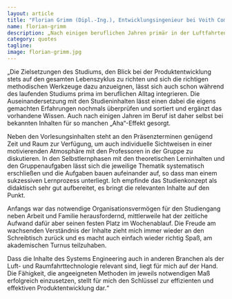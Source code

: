 ```yaml
---
layout: article
title: "Florian Grimm (Dipl.-Ing.), Entwicklungsingenieur bei Voith Composites GmbH, Master-Studiengang Systems Engineering, Jahrgang 2015"
name: florian-grimm
description: „Nach einigen beruflichen Jahren primär in der Luftfahrtentwicklung habe ich mich für den Studiengang Systems Engineering an der UniBw entschieden, da ich meine technischen Erfahrungen als Ingenieur um das breite Feld der Entwicklungsmethodik und des Entwicklungsmanagements fundiert ausbauen möchte.“ 
category: quotes
tagline: 
image: florian-grimm.jpg
---
```


„Die Zielsetzungen des Studiums, den Blick bei der Produktentwicklung stets auf den gesamten Lebenszyklus zu richten und sich die richtigen methodischen Werkzeuge dazu anzueignen, lässt sich auch schon während des laufenden Studiums prima im beruflichen Alltag integrieren. Die Auseinandersetzung mit den Studieninhalten lässt einen dabei die eigens gemachten Erfahrungen nochmals überprüfen und sortiert und ergänzt das vorhandene Wissen. Auch nach einigen Jahren im Beruf ist daher selbst bei bekannten Inhalten für so manchen „Aha“-Effekt gesorgt.

Neben den Vorlesungsinhalten steht an den Präsenzterminen genügend Zeit und Raum zur Verfügung, um auch individuelle Sichtweisen in einer motivierenden Atmosphäre mit den Professoren in der Gruppe zu diskutieren. In den Selbstlernphasen mit den theoretischen Lerninhalten und den Gruppenaufgaben lässt sich die jeweilige Thematik systematisch erschließen und die Aufgaben bauen aufeinander auf, so dass man einem sukzessiven Lernprozess unterliegt. Ich empfinde das Studienkonzept als didaktisch sehr gut aufbereitet, es bringt die relevanten Inhalte auf den Punkt.

Anfangs war das notwendige Organisationsvermögen für den Studiengang neben Arbeit und Familie herausfordernd, mittlerweile hat der zeitliche Aufwand dafür aber seinen festen Platz im Wochenablauf. Die Freude am wachsenden Verständnis der Inhalte zieht mich immer wieder an den Schreibtisch zurück und es macht auch einfach wieder richtig Spaß, am akademischen Turnus teilzuhaben.

Dass die Inhalte des Systems Engineering auch in anderen Branchen als der Luft- und Raumfahrttechnologie relevant sind, liegt für mich auf der Hand. Die Fähigkeit, die angeeigneten Methoden im jeweils notwendigen Maß erfolgreich einzusetzen, stellt für mich den Schlüssel zur effizienten und effektiven Produktentwicklung dar.“


